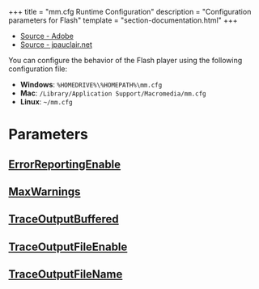 +++
title = "mm.cfg Runtime Configuration"
description = "Configuration parameters for Flash"
template = "section-documentation.html"
+++

- [Source - Adobe](https://web.archive.org/web/20210216051441/https://helpx.adobe.com/flash-player/kb/configure-debugger-version-flash-player.html)
- [Source - jpauclair.net](https://jpauclair.net/2010/02/10/mmcfg-treasure/)

You can configure the behavior of the Flash player using the following configuration file:
- **Windows**: `%HOMEDRIVE%\%HOMEPATH%\mm.cfg`
- **Mac**: `/Library/Application Support/Macromedia/mm.cfg`
- **Linux**: `~/mm.cfg`

# Parameters

## [ErrorReportingEnable][error-reporting-enable]
## [MaxWarnings][max-warnings]
## [TraceOutputBuffered][trace-output-buffered]
## [TraceOutputFileEnable][trace-output-file-enable]
## [TraceOutputFileName][trace-output-file-name]

[error-reporting-enable]: @/documentation/mm-cfg/error-reporting-enable.md
[max-warnings]: @/documentation/mm-cfg/max-warnings.md
[trace-output-buffered]: @/documentation/mm-cfg/trace-output-buffered.md
[trace-output-file-enable]: @/documentation/mm-cfg/trace-output-file-enable.md
[trace-output-file-name]: @/documentation/mm-cfg/trace-output-file-name.md
